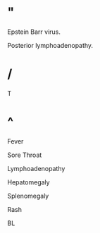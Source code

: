 # "

Epstein Barr virus.

Posterior lymphoadenopathy.

# /

T

# ^

Fever

Sore Throat

Lymphoadenopathy

Hepatomegaly

Splenomegaly

Rash

BL
